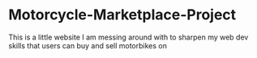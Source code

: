 Motorcycle-Marketplace-Project
==============================

This is a little website I am messing around with to sharpen my web dev skills that users can buy and sell motorbikes on
